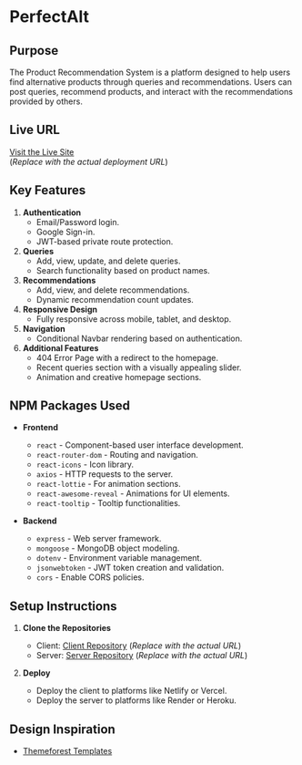 # **PerfectAlt**

## **Purpose**
The Product Recommendation System is a platform designed to help users find alternative products through queries and recommendations. Users can post queries, recommend products, and interact with the recommendations provided by others.

## **Live URL**
[Visit the Live Site](#)  
(*Replace with the actual deployment URL*)

## **Key Features**
1. **Authentication**
   - Email/Password login.
   - Google Sign-in.
   - JWT-based private route protection.
2. **Queries**
   - Add, view, update, and delete queries.
   - Search functionality based on product names.
3. **Recommendations**
   - Add, view, and delete recommendations.
   - Dynamic recommendation count updates.
4. **Responsive Design**
   - Fully responsive across mobile, tablet, and desktop.
5. **Navigation**
   - Conditional Navbar rendering based on authentication.
6. **Additional Features**
   - 404 Error Page with a redirect to the homepage.
   - Recent queries section with a visually appealing slider.
   - Animation and creative homepage sections.

## **NPM Packages Used**
- **Frontend**
  - `react` - Component-based user interface development.
  - `react-router-dom` - Routing and navigation.
  - `react-icons` - Icon library.
  - `axios` - HTTP requests to the server.
  - `react-lottie` - For animation sections.
  - `react-awesome-reveal` - Animations for UI elements.
  - `react-tooltip` - Tooltip functionalities.

- **Backend**
  - `express` - Web server framework.
  - `mongoose` - MongoDB object modeling.
  - `dotenv` - Environment variable management.
  - `jsonwebtoken` - JWT token creation and validation.
  - `cors` - Enable CORS policies.

## **Setup Instructions**
1. **Clone the Repositories**  
   - Client: [Client Repository](#) (*Replace with the actual URL*)  
   - Server: [Server Repository](#) (*Replace with the actual URL*)  

5. **Deploy**
   - Deploy the client to platforms like Netlify or Vercel.
   - Deploy the server to platforms like Render or Heroku.

## **Design Inspiration**
- [Themeforest Templates](https://themeforest.net/search/questions%20and%20answers%20template)
